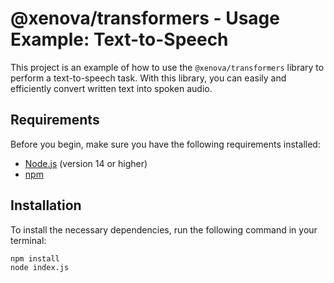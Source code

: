 # @xenova/transformers - Usage Example: Text-to-Speech

This project is an example of how to use the `@xenova/transformers` library to perform a text-to-speech task. With this library, you can easily and efficiently convert written text into spoken audio.

## Requirements

Before you begin, make sure you have the following requirements installed:

- [Node.js](https://nodejs.org/) (version 14 or higher)
- [npm](https://www.npmjs.com/)

## Installation

To install the necessary dependencies, run the following command in your terminal:

```bash
npm install
node index.js
```